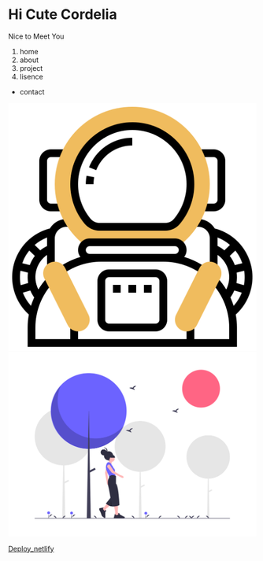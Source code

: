 # Hi Cute Cordelia

Nice to Meet You 

1. home 
2. about
3. project
4. lisence

* contact

![Logo](astronaut.png)
![body_img](undraw_walking_outside_5ueb.png)

[Deploy_netlify](https://iqbalptr404.netlify.com/)